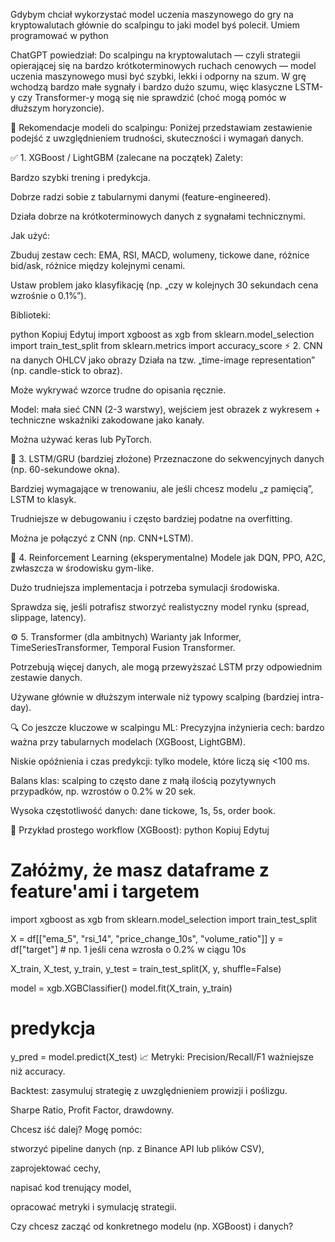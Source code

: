 Gdybym chciał wykorzystać model uczenia maszynowego do gry na kryptowalutach głównie do scalpingu to jaki model byś polecił. Umiem programować w python


ChatGPT powiedział:
Do scalpingu na kryptowalutach — czyli strategii opierającej się na bardzo krótkoterminowych ruchach cenowych — model uczenia maszynowego musi być szybki, lekki i odporny na szum. W grę wchodzą bardzo małe sygnały i bardzo dużo szumu, więc klasyczne LSTM-y czy Transformer-y mogą się nie sprawdzić (choć mogą pomóc w dłuższym horyzoncie).

🔧 Rekomendacje modeli do scalpingu:
Poniżej przedstawiam zestawienie podejść z uwzględnieniem trudności, skuteczności i wymagań danych.

✅ 1. XGBoost / LightGBM (zalecane na początek)
Zalety:

Bardzo szybki trening i predykcja.

Dobrze radzi sobie z tabularnymi danymi (feature-engineered).

Działa dobrze na krótkoterminowych danych z sygnałami technicznymi.

Jak użyć:

Zbuduj zestaw cech: EMA, RSI, MACD, wolumeny, tickowe dane, różnice bid/ask, różnice między kolejnymi cenami.

Ustaw problem jako klasyfikację (np. „czy w kolejnych 30 sekundach cena wzrośnie o 0.1%”).

Biblioteki:

python
Kopiuj
Edytuj
import xgboost as xgb
from sklearn.model_selection import train_test_split
from sklearn.metrics import accuracy_score
⚡️ 2. CNN na danych OHLCV jako obrazy
Działa na tzw. „time-image representation” (np. candle-stick to obraz).

Może wykrywać wzorce trudne do opisania ręcznie.

Model: mała sieć CNN (2-3 warstwy), wejściem jest obrazek z wykresem + techniczne wskaźniki zakodowane jako kanały.

Można używać keras lub PyTorch.

🧠 3. LSTM/GRU (bardziej złożone)
Przeznaczone do sekwencyjnych danych (np. 60-sekundowe okna).

Bardziej wymagające w trenowaniu, ale jeśli chcesz modelu „z pamięcią”, LSTM to klasyk.

Trudniejsze w debugowaniu i często bardziej podatne na overfitting.

Można je połączyć z CNN (np. CNN+LSTM).

🧪 4. Reinforcement Learning (eksperymentalne)
Modele jak DQN, PPO, A2C, zwłaszcza w środowisku gym-like.

Dużo trudniejsza implementacja i potrzeba symulacji środowiska.

Sprawdza się, jeśli potrafisz stworzyć realistyczny model rynku (spread, slippage, latency).

⚙️ 5. Transformer (dla ambitnych)
Warianty jak Informer, TimeSeriesTransformer, Temporal Fusion Transformer.

Potrzebują więcej danych, ale mogą przewyższać LSTM przy odpowiednim zestawie danych.

Używane głównie w dłuższym interwale niż typowy scalping (bardziej intra-day).

🔍 Co jeszcze kluczowe w scalpingu ML:
Precyzyjna inżynieria cech: bardzo ważna przy tabularnych modelach (XGBoost, LightGBM).

Niskie opóźnienia i czas predykcji: tylko modele, które liczą się <100 ms.

Balans klas: scalping to często dane z małą ilością pozytywnych przypadków, np. wzrostów o 0.2% w 20 sek.

Wysoka częstotliwość danych: dane tickowe, 1s, 5s, order book.

🔧 Przykład prostego workflow (XGBoost):
python
Kopiuj
Edytuj
# Załóżmy, że masz dataframe z feature'ami i targetem
import xgboost as xgb
from sklearn.model_selection import train_test_split

X = df[["ema_5", "rsi_14", "price_change_10s", "volume_ratio"]]
y = df["target"]  # np. 1 jeśli cena wzrosła o 0.2% w ciągu 10s

X_train, X_test, y_train, y_test = train_test_split(X, y, shuffle=False)

model = xgb.XGBClassifier()
model.fit(X_train, y_train)

# predykcja
y_pred = model.predict(X_test)
📈 Metryki:
Precision/Recall/F1 ważniejsze niż accuracy.

Backtest: zasymuluj strategię z uwzględnieniem prowizji i poślizgu.

Sharpe Ratio, Profit Factor, drawdowny.

Chcesz iść dalej?
Mogę pomóc:

stworzyć pipeline danych (np. z Binance API lub plików CSV),

zaprojektować cechy,

napisać kod trenujący model,

opracować metryki i symulację strategii.

Czy chcesz zacząć od konkretnego modelu (np. XGBoost) i danych?